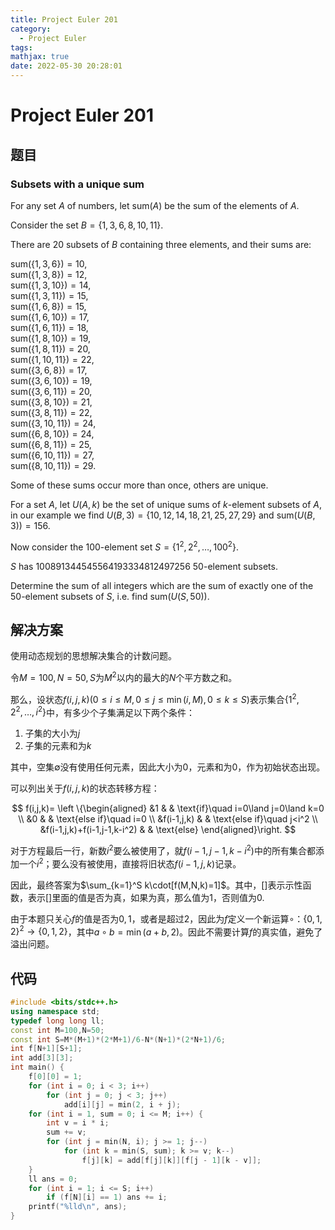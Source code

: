 ```yaml
---
title: Project Euler 201
category:
  - Project Euler
tags:
mathjax: true
date: 2022-05-30 20:28:01
---
```


<escape><!-- more --></escape>

# Project Euler 201

## 题目

### Subsets with a unique sum

For any set $A$ of numbers, let $\text{sum}(A)$ be the sum of the elements of $A$.

Consider the set $B = \{1,3,6,8,10,11\}$.

There are $20$ subsets of $B$ containing three elements, and their sums are:

$\text{sum}(\{1,3,6\}) = 10$,<br />
$\text{sum}(\{1,3,8\}) = 12$,<br />
$\text{sum}(\{1,3,10\}) = 14$,<br />
$\text{sum}(\{1,3,11\}) = 15$,<br />
$\text{sum}(\{1,6,8\}) = 15$,<br />
$\text{sum}(\{1,6,10\}) = 17$,<br />
$\text{sum}(\{1,6,11\}) = 18$,<br />
$\text{sum}(\{1,8,10\}) = 19$,<br />
$\text{sum}(\{1,8,11\}) = 20$,<br />
$\text{sum}(\{1,10,11\}) = 22$,<br />
$\text{sum}(\{3,6,8\}) = 17$,<br />
$\text{sum}(\{3,6,10\}) = 19$,<br />
$\text{sum}(\{3,6,11\}) = 20$,<br />
$\text{sum}(\{3,8,10\}) = 21$,<br />
$\text{sum}(\{3,8,11\}) = 22$,<br />
$\text{sum}(\{3,10,11\}) = 24$,<br />
$\text{sum}(\{6,8,10\}) = 24$,<br />
$\text{sum}(\{6,8,11\}) = 25$,<br />
$\text{sum}(\{6,10,11\}) = 27$,<br />
$\text{sum}(\{8,10,11\}) = 29$.

Some of these sums occur more than once, others are unique.

For a set $A$, let $U(A,k)$ be the set of unique sums of $k$-element subsets of $A$, in our example we find $U(B,3) = \{10,12,14,18,21,25,27,29\}$ and $\text{sum}(U(B,3)) = 156$.

Now consider the $100$-element set $S = \{1^2, 2^2, \dots , 100^2\}$.

$S$ has $100891344545564193334812497256$ $50$-element subsets.

Determine the sum of all integers which are the sum of exactly one of the $50$-element subsets of $S$, i.e. find $\text{sum}(U(S,50))$.

## 解决方案

使用动态规划的思想解决集合的计数问题。

令$M=100,N=50,S$为$M^2$以内的最大的$N$个平方数之和。

那么，设状态$f(i,j,k)(0\le i\le M,0\le j\le \min(i,M),0\le k\le S)$表示集合$\{1^2,2^2,\dots,i^2\}$中，有多少个子集满足以下两个条件：

1. 子集的大小为$j$
2. 子集的元素和为$k$

其中，空集$\emptyset$没有使用任何元素，因此大小为$0$，元素和为$0$，作为初始状态出现。

可以列出关于$f(i,j,k)$的状态转移方程：

$$
f(i,j,k)=
\left \{\begin{aligned}
  &1  & & \text{if}\quad i=0\land j=0\land k=0 \\
  &0  & & \text{else if}\quad i=0 \\
  &f(i-1,j,k) & & \text{else if}\quad j<i^2 \\
  &f(i-1,j,k)+f(i-1,j-1,k-i^2) & & \text{else}
\end{aligned}\right.
$$

对于方程最后一行，新数$i^2$要么被使用了，就$f(i-1,j-1,k-i^2)$中的所有集合都添加一个$i^2$；要么没有被使用，直接将旧状态$f(i-1,j,k)$记录。

因此，最终答案为$\sum_{k=1}^S k\cdot[f(M,N,k)=1]$。其中，$[]$表示示性函数，表示$[]$里面的值是否为真，如果为真，那么值为$1$，否则值为$0$.

由于本题只关心$f$的值是否为$0,1$，或者是超过$2$，因此为$f$定义一个新运算$\circ$：$\{0,1,2\}^2\rightarrow\{0,1,2\}$，其中$a\circ b=\min(a+b,2)$。因此不需要计算$f$的真实值，避免了溢出问题。

## 代码

```C++
#include <bits/stdc++.h>
using namespace std;
typedef long long ll;
const int M=100,N=50;
const int S=M*(M+1)*(2*M+1)/6-N*(N+1)*(2*N+1)/6;
int f[N+1][S+1];
int add[3][3];
int main() {
    f[0][0] = 1;
    for (int i = 0; i < 3; i++)
        for (int j = 0; j < 3; j++)
            add[i][j] = min(2, i + j);
    for (int i = 1, sum = 0; i <= M; i++) {
        int v = i * i;
        sum += v;
        for (int j = min(N, i); j >= 1; j--)
            for (int k = min(S, sum); k >= v; k--)
                f[j][k] = add[f[j][k]][f[j - 1][k - v]];
    }
    ll ans = 0;
    for (int i = 1; i <= S; i++)
        if (f[N][i] == 1) ans += i;
    printf("%lld\n", ans);
}
```
